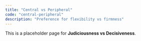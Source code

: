```yaml
---
title: "Central vs Peripheral"
code: "central-peripheral"
description: "Preference for flexibility vs firmness"
---
```


This is a placeholder page for **Judiciousness vs Decisiveness**.
